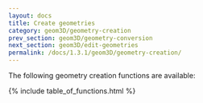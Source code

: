 ```yaml
---
layout: docs
title: Create geometries
category: geom3D/geometry-creation
prev_section: geom3D/geometry-conversion
next_section: geom3D/edit-geometries
permalink: /docs/1.3.1/geom3D/geometry-creation/
---
```


The following geometry creation functions are available:

{% include table_of_functions.html %}
